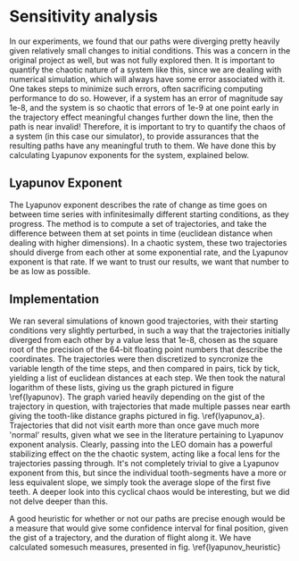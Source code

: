 # Sensitivity analysis

In our experiments, we found that our paths were diverging pretty heavily given relatively small changes to initial conditions. This was a concern in the original project as well, but was not fully explored then. It is important to quantify the chaotic nature of a system like this, since we are dealing with numerical simulation, which will always have some error associated with it. One takes steps to minimize such errors, often sacrificing computing performance to do so. However, if a system has an error of magnitude say 1e-8, and the system is so chaotic that errors of 1e-9 at one point early in the trajectory effect meaningful changes further down the line, then the path is near invalid! Therefore, it is important to try to quantify the chaos of a system (in this case our simulator), to provide assurances that the resulting paths have any meaningful truth to them. We have done this by calculating Lyapunov exponents for the system, explained below.

## Lyapunov Exponent

The Lyapunov exponent describes the rate of change as time goes on between time series with infinitesimally different starting conditions, as they progress. The method is to compute a set of trajectories, and take the difference between them at set points in time (euclidean distance when dealing with higher dimensions). In a chaotic system, these two trajectories should diverge from each other at some exponential rate, and the Lyapunov exponent is that rate. If we want to trust our results, we want that number to be as low as possible. 

## Implementation

We ran several simulations of known good trajectories, with their starting conditions very slightly perturbed, in such a way that the trajectories initially diverged from each other by a value less that 1e-8, chosen as the square root of the precision of the 64-bit floating point numbers that describe the coordinates. The trajectories were then discretized to syncronize the variable length of the time steps, and then compared in pairs, tick by tick, yielding a list of euclidean distances at each step. We then took the natural logarithm of these lists, giving us the graph pictured in figure \ref{lyapunov}. The graph varied heavily depending on the gist of the trajectory in question, with trajectories that made multiple passes near earth giving the tooth-like distance graphs pictured in fig. \ref{lyapunov_a}. Trajectories that did not visit earth more than once gave much more 'normal' results, given what we see in the literature pertaining to Lyapunov exponent analysis. Clearly, passing into the LEO domain has a powerful stabilizing effect on the the chaotic system, acting like a focal lens for the trajectories passing through. It's not completely trivial to give a Lyapunov exponent from this, but since the individual tooth-segments have a more or less equivalent slope, we simply took the average slope of the first five teeth. A deeper look into this cyclical chaos would be interesting, but we did not delve deeper than this.

A good heuristic for whether or not our paths are precise enough would be a measure that would give some confidence interval for final position, given the gist of a trajectory, and the duration of flight along it. We have calculated somesuch measures, presented in fig. \ref{lyapunov_heuristic}